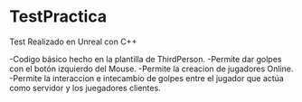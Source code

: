 # TestPractica
Test Realizado en Unreal con C++

-Codigo básico hecho en la plantilla de ThirdPerson.
-Permite dar golpes con el botón izquierdo del Mouse.
-Permite la creacion de jugadores Online.
-Permite la interaccion e intecambio de golpes entre el jugador que actúa como servidor y los juegadores clientes.
